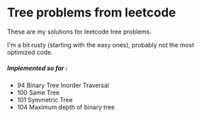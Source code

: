# Tree problems from leetcode

These are my solutions for leetcode tree problems.

I'm a bit rusty (starting with the easy ones), probably not the most optimized code.


##### Implemented so far :

- 94  Binary Tree Inorder Traversal
- 100 Same Tree
- 101 Symmetric Tree
- 104 Maximum depth of binary tree